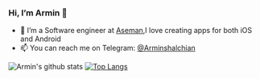 ### Hi, I’m Armin 👋
- 📱 I’m a Software engineer at [Aseman](https://aseman.io),I love creating apps for both iOS and Android
- 📫 You can reach me on Telegram: [@Arminshalchian](https://t.me/arminshalchian)

![Armin's github stats](https://github-readme-stats.vercel.app/api?username=rminsh&show_icons=true&theme=buefy&show_icons=true&count_private=true) [![Top Langs](https://github-readme-stats.vercel.app/api/top-langs/?username=rminsh&layout=compact)](https://github.com/anuraghazra/github-readme-stats)
